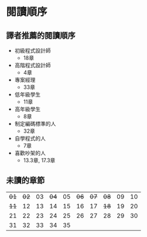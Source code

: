 # 閱讀順序

## 譯者推薦的閱讀順序
* 初級程式設計師
	* 18章
* 高階程式設計師
	* 4章
* 專案經理
	* 33章
* 低年級學生
	* 11章
* 高年級學生
	* 8章
* 制定編碼標準的人
	* 32章
* 自學程式的人
	* 7章
* 喜歡吵架的人
	* 13.3章, 17.3章

## 未讀的章節

|    |    |    |    |    |    |    |    |    |    |
|----|----|----|----|----|----|----|----|----|----|
| ~~01~~  | ~~02~~  | 03  | ~~04~~  | 05  | ~~06~~  | ~~07~~  | ~~08~~  | 09  | 10 |
| ~~11~~ | 12 | 13 | 14 | 15 | 16 | 17 | ~~18~~ | 19 | 20 |
| 21 | 22 | 23 | 24 | 25 | 26 | 27 | 28 | 29 | 30 |
| 31 | 32 | 33 | 34 | 35 |    |    |    |    |    |
<!--stackedit_data:
eyJoaXN0b3J5IjpbLTQwMDUzMDI3LDk0Njg1MTE2OSwxMDE4OD
M5MDY5XX0=
-->
